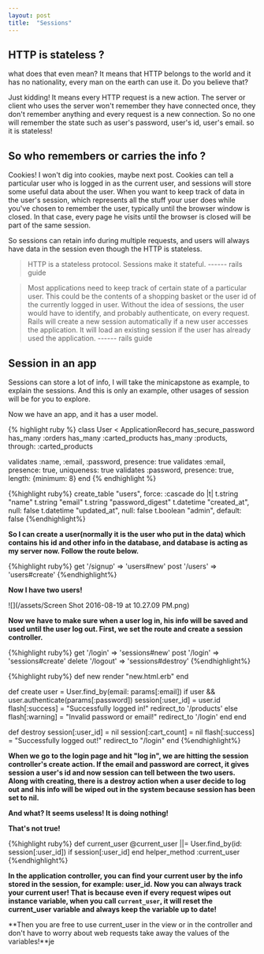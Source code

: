 ```yaml
---
layout: post
title:  "Sessions"
---
```


## HTTP is stateless ? #
what does that even mean? It means that HTTP belongs to the world and it has no nationality, every man on the earth can use it. Do you believe that?

Just kidding! It means every HTTP request is a new action. The server or client who uses the server won't remember they have connected once, they don't remember anything and every request is a new connection. So no one will remember the state such as user's password, user's id, user's email. so it is stateless!

## So who remembers or carries the info ? #
Cookies! I won't dig into cookies, maybe next post. Cookies can tell a particular user who is logged in as the current user, and sessions will store some useful data about the user. When you want to keep track of data in the user's session, which represents all the stuff your user does while you've chosen to remember the user, typically until the browser window is closed. In that case, every page he visits until the browser is closed will be part of the same session.

So sessions can retain info during multiple requests, and users will always have data in the session even though the HTTP is stateless.

>HTTP is a stateless protocol. Sessions make it stateful. ------ rails guide

>Most applications need to keep track of certain state of a particular user. This could be the contents of a shopping basket or the user id of the currently logged in user. Without the idea of sessions, the user would have to identify, and probably authenticate, on every request. Rails will create a new session automatically if a new user accesses the application. It will load an existing session if the user has already used the application. ------ rails guide

##  Session in an app  #
Sessions can store a lot of info, I will take the minicapstone as example, to explain the sessions. And this is only an example, other usages of session will be for you to explore.

Now we have an app, and it has a user model.

{% highlight ruby %}
class User < ApplicationRecord
  has_secure_password
  has_many :orders
  has_many :carted_products
  has_many :products, through: :carted_products

  validates :name, :email, :password, presence: true
  validates :email, presence: true, uniqueness: true
  validates :password, presence: true, length: {minimum: 8}
end
{% endhighlight %}

{%highlight ruby%}
create_table "users", force: :cascade do |t|
  t.string   "name"
  t.string   "email"
  t.string   "password_digest"
  t.datetime "created_at",                      null: false
  t.datetime "updated_at",                      null: false
  t.boolean  "admin",           default: false
{%endhighlight%}


**So I can create a user(normally it is the user who put in the data) which contains his id and other info in the database, and database is acting as my server now. Follow the route below.**

  {%highlight ruby%}
  get '/signup' => 'users#new'
  post '/users' => 'users#create'
  {%endhighlight%}

  **Now I have two users!**

  ![](/assets/Screen Shot 2016-08-19 at 10.27.09 PM.png)

  **Now we have to make sure when a user log in, his info will be saved and used until the user log out. First, we set the route and create a session controller.**

  {%highlight ruby%}
  get '/login' => 'sessions#new'
  post '/login' => 'sessions#create'
  delete '/logout' => 'sessions#destroy'
  {%endhighlight%}


  {%highlight ruby%}
  def new
    render "new.html.erb"
  end

  def create
    user = User.find_by(email: params[:email])
    if user && user.authenticate(params[:password])
      session[:user_id] = user.id
      flash[:success] = "Successfully logged in!"
      redirect_to '/products'
    else
      flash[:warning] = "Invalid password or email!"
      redirect_to '/login'
    end
  end

  def destroy
    session[:user_id] = nil
    session[:cart_count] = nil
    flash[:success] = "Successfully logged out!"
    redirect_to "/login"
  end
  {%endhighlight%}

  **When we go to the login page and hit "log in", we are hitting the session controller's create action. If the email and password are correct, it gives session a user's id and now session can tell between the two users. Along with creating, there is a destroy action when a user decide to log out and his info will be wiped out in the system because session has been set to nil.**

  **And what? It seems useless! It is doing nothing!**

  **That's not true!**


  {%highlight ruby%}
  def current_user
    @current_user ||= User.find_by(id: session[:user_id]) if session[:user_id]
  end
  helper_method :current_user
  {%endhighlight%}

**In the application controller, you can find your current user by the info stored in the session, for example: user_id. Now you can always track your current user! That is because even if every request wipes out instance variable, when you call `current_user`, it will reset the current_user variable and always keep the variable up to date!**

**Then you are free to use current_user in the view or in the controller and don't have to worry about web requests take away the values of the variables!**je
